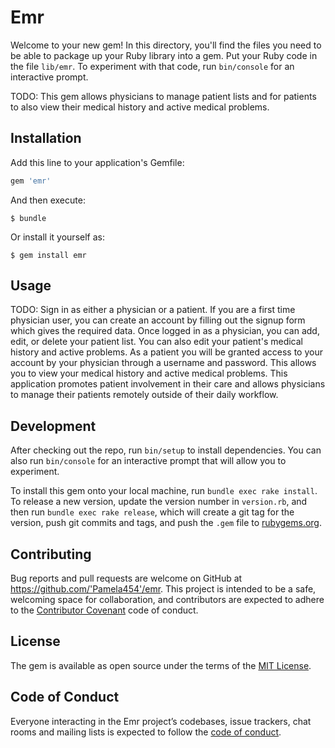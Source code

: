 # Emr

Welcome to your new gem! In this directory, you'll find the files you need to be able to package up your Ruby library into a gem. Put your Ruby code in the file `lib/emr`. To experiment with that code, run `bin/console` for an interactive prompt.

TODO: This gem allows physicians to manage patient lists and for patients to also view their
medical history and active medical problems.

## Installation

Add this line to your application's Gemfile:

```ruby
gem 'emr'
```

And then execute:

    $ bundle

Or install it yourself as:

    $ gem install emr

## Usage

TODO: Sign in as either a physician or a patient. If you are a first time physician user, you can create an account by filling out the signup form which gives the required data. Once logged
in as a physician, you can add, edit, or delete your patient list. You can also edit your patient's medical history and active problems. As a patient you will be granted access to your account by your physician through a username and password. This allows you to view your medical
history and active medical problems. This application promotes patient involvement in their care
and allows physicians to manage their patients remotely outside of their daily workflow. 

## Development

After checking out the repo, run `bin/setup` to install dependencies. You can also run `bin/console` for an interactive prompt that will allow you to experiment.

To install this gem onto your local machine, run `bundle exec rake install`. To release a new version, update the version number in `version.rb`, and then run `bundle exec rake release`, which will create a git tag for the version, push git commits and tags, and push the `.gem` file to [rubygems.org](https://rubygems.org).

## Contributing

Bug reports and pull requests are welcome on GitHub at https://github.com/'Pamela454'/emr. This project is intended to be a safe, welcoming space for collaboration, and contributors are expected to adhere to the [Contributor Covenant](http://contributor-covenant.org) code of conduct.

## License

The gem is available as open source under the terms of the [MIT License](https://opensource.org/licenses/MIT).

## Code of Conduct

Everyone interacting in the Emr project’s codebases, issue trackers, chat rooms and mailing lists is expected to follow the [code of conduct](https://github.com/'Pamela454'/emr/blob/master/CODE_OF_CONDUCT.md).
